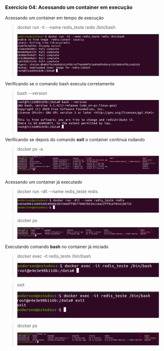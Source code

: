 ### Exercício 04: Acessando um container em execução

Acessando um container em tempo de execução
>docker run -it --name redis_teste redis /bin/bash
> 
>![](/exercicio-04/images/docker-run-bash.png "docker run -it --name redis_teste redis /bin/bash")

Verificando se o comando bash executa corretamente
>bash --version
> 
>![](/exercicio-04/images/docker-bash-version.png "bash --version")

Verificando se depois do comando **exit** o container continua rodando
>docker ps -a
> 
>![](/exercicio-04/images/docker-ps-a.png "docker ps -a")


Acessando um container já executado
>docker run -dit --name redis_teste redis
> 
>![](/exercicio-04/images/docker-run-redis.png "docker run -dit --name redis_teste redis")

>docker ps
> 
>![](/exercicio-04/images/docker-ps-again.png "docker ps")


Executando comando **bash** no container já iniciado

>docker exec -it redis_teste /bin/bash
> 
>![](/exercicio-04/images/docker-exec-bash.png "docker exec -it redis_teste /bin/bash")

>exit
> 
>![](/exercicio-04/images/exit.png "exit")

>docker ps
> 
>![](/exercicio-04/images/docker-ps-redis.png "docker ps")